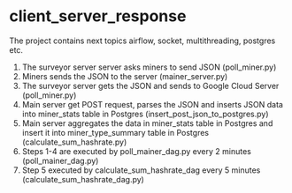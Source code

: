 # client_server_response
The project contains next topics airflow, socket, multithreading, postgres etc.

1) The surveyor server server asks miners to send JSON 
(poll_miner.py)
2) Miners sends the JSON to the server 
(mainer_server.py)
3) The surveyor server gets the JSON and sends to Google Cloud Server 
(poll_miner.py)
4) Main server get POST request, parses the JSON and inserts JSON data into miner_stats table in Postgres 
(insert_post_json_to_postgres.py)
5) Main server aggregates the data in miner_stats table in Postgres
 and insert it into miner_type_summary table in Postgres 
 (calculate_sum_hashrate.py)
6) Steps 1-4 are executed by poll_mainer_dag.py every 2 minutes
(poll_mainer_dag.py)
7) Step 5 executed by calculate_sum_hashrate_dag every 5 minutes
(calculate_sum_hashrate_dag.py)